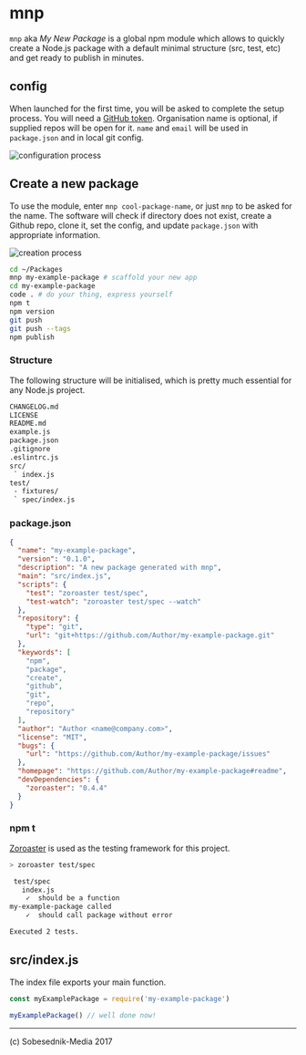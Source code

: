 # mnp

`mnp` aka _My New Package_ is a global npm module which allows to quickly create a Node.js package
with a default minimal structure (src, test, etc) and get ready to publish in minutes.

## config

When launched for the first time, you will be asked to complete the setup process.
You will need a [GitHub token](https://github.com/settings/tokens). Organisation
name is optional, if supplied repos will be open for it. `name` and `email` will
be used in `package.json` and in local git config.

![configuration process](https://sobes.s3.eu-west-2.amazonaws.com/mnp-config2.gif)

## Create a new package

To use the module, enter `mnp cool-package-name`, or just `mnp` to be asked for the name. The software will check if directory does not exist, create a Github repo, clone it, set the config, and update `package.json` with appropriate information.

![creation process](https://sobes.s3.eu-west-2.amazonaws.com/mnp-make.gif)


```bash
cd ~/Packages
mnp my-example-package # scaffold your new app
cd my-example-package
code . # do your thing, express yourself
npm t
npm version
git push
git push --tags
npm publish
```

### Structure

The following structure will be initialised, which is pretty much essential for any Node.js project.

```fs
CHANGELOG.md
LICENSE
README.md
example.js
package.json
.gitignore
.eslintrc.js
src/
 ` index.js
test/
 - fixtures/
 ` spec/index.js
```

### package.json

```json
{
  "name": "my-example-package",
  "version": "0.1.0",
  "description": "A new package generated with mnp",
  "main": "src/index.js",
  "scripts": {
    "test": "zoroaster test/spec",
    "test-watch": "zoroaster test/spec --watch"
  },
  "repository": {
    "type": "git",
    "url": "git+https://github.com/Author/my-example-package.git"
  },
  "keywords": [
    "npm",
    "package",
    "create",
    "github",
    "git",
    "repo",
    "repository"
  ],
  "author": "Author <name@company.com>",
  "license": "MIT",
  "bugs": {
    "url": "https://github.com/Author/my-example-package/issues"
  },
  "homepage": "https://github.com/Author/my-example-package#readme",
  "devDependencies": {
    "zoroaster": "0.4.4"
  }
}
```

### npm t

[Zoroaster](https://www.npmjs.com/package/zoroaster) is used as the testing framework for this
project.

```bash
> zoroaster test/spec

 test/spec
   index.js
    ✓  should be a function
my-example-package called
    ✓  should call package without error

Executed 2 tests.
```

## src/index.js

The index file exports your main function.

```js
const myExamplePackage = require('my-example-package')

myExamplePackage() // well done now!
```

---

(c) Sobesednik-Media 2017
